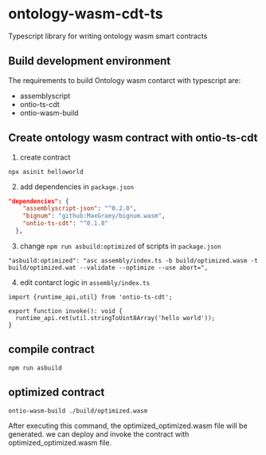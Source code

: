 # ontology-wasm-cdt-ts

Typescript library for writing ontology wasm smart contracts

## Build development environment
The requirements to build Ontology wasm contarct with typescript are:
* assemblyscript
* ontio-ts-cdt
* ontio-wasm-build

## Create ontology wasm contract with ontio-ts-cdt

1. create contract
```
npx asinit helloworld
```
2. add dependencies in `package.json`
```json
"dependencies": {
    "assemblyscript-json": "^0.2.0",
    "bignum": "github:MaxGraey/bignum.wasm",
    "ontio-ts-cdt": "^0.1.8"
  },
```

3. change `npm run asbuild:optimized` of scripts in `package.json`
```
"asbuild:optimized": "asc assembly/index.ts -b build/optimized.wasm -t build/optimized.wat --validate --optimize --use abort=",
```
4. edit contarct logic in `assembly/index.ts`
```
import {runtime_api,util} from 'ontio-ts-cdt';

export function invoke(): void {
  runtime_api.ret(util.stringToUint8Array('hello world'));
}
```


## compile contract
```
npm run asbuild
```

## optimized contract 
```
ontio-wasm-build ./build/optimized.wasm
```
After executing this command, the optimized_optimized.wasm file will be generated.
we can deploy and invoke the contract with optimized_optimized.wasm file.